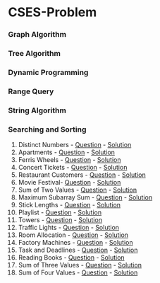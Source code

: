 # CSES-Problem
### Graph Algorithm
### Tree Algorithm
### Dynamic Programming
### Range Query
### String Algorithm
### Searching and Sorting
01. Distinct Numbers - [Question](https://cses.fi/problemset/task/1621) - [Solution](https://github.com/krishnayadav9dev/CSES-Problem/blob/master/sas/cses-01.cpp)
02. Apartments - [Question](https://cses.fi/problemset/task/1084) - [Solution](https://github.com/krishnayadav9dev/CSES-Problem/blob/master/sas/cses-02.cpp)
03. Ferris Wheels - [Question](https://cses.fi/problemset/task/1090) - [Solution](https://github.com/krishnayadav9dev/CSES-Problem/blob/master/sas/cses-03.cpp)
04. Concert Tickets - [Question](https://cses.fi/problemset/task/1091) - [Solution](https://github.com/krishnayadav9dev/CSES-Problem/blob/master/sas/cses-04.cpp)
05. Restaurant Customers - [Question](https://cses.fi/problemset/task/1619) - [Solution](https://github.com/krishnayadav9dev/CSES-Problem/blob/master/sas/cses-05.cpp)
06. Movie Festival- [Question](https://cses.fi/problemset/task/1629) - [Solution](https://github.com/krishnayadav9dev/CSES-Problem/blob/master/sas/cses-06.cpp)
07. Sum of Two Values - [Question](https://cses.fi/problemset/task/1640) - [Solution](https://github.com/krishnayadav9dev/CSES-Problem/blob/master/sas/cses-07.cpp)
08. Maximum Subarray Sum - [Question](https://cses.fi/problemset/task/1643) - [Solution](https://github.com/krishnayadav9dev/CSES-Problem/blob/master/sas/cses-08.cpp)
09. Stick Lengths - [Question](https://cses.fi/problemset/task/1074) - [Solution](https://github.com/krishnayadav9dev/CSES-Problem/blob/master/sas/cses-09.cpp)
10. Playlist - [Question](https://cses.fi/problemset/task/1141) - [Solution](https://github.com/krishnayadav9dev/CSES-Problem/blob/master/sas/cses-10.cpp)
11. Towers - [Question](https://cses.fi/problemset/task/1073) - [Solution](https://github.com/krishnayadav9dev/CSES-Problem/blob/master/sas/cses-11.cpp)
12. Traffic Lights - [Question](https://cses.fi/problemset/task/1163) - [Solution](https://github.com/krishnayadav9dev/CSES-Problem/blob/master/sas/cses-12.cpp)
13. Room Allocation - [Question](https://cses.fi/problemset/task/1164) - [Solution](https://github.com/krishnayadav9dev/CSES-Problem/blob/master/sas/cses-13.cpp)
14. Factory Machines - [Question](https://cses.fi/problemset/task/1620) - [Solution](https://github.com/krishnayadav9dev/CSES-Problem/blob/master/sas/cses-14.cpp)
15. Task and Deadlines - [Question](https://cses.fi/problemset/task/1630) - [Solution](https://github.com/krishnayadav9dev/CSES-Problem/blob/master/sas/cses-15.cpp)
16. Reading Books - [Question](https://cses.fi/problemset/task/1631) - [Solution](https://github.com/krishnayadav9dev/CSES-Problem/blob/master/sas/cses-16.cpp)
17. Sum of Three Values - [Question](https://cses.fi/problemset/task/1641) - [Solution](https://github.com/krishnayadav9dev/CSES-Problem/blob/master/sas/cses-17.cpp)
18. Sum of Four Values - [Question](https://cses.fi/problemset/task/1642) - [Solution](https://github.com/krishnayadav9dev/CSES-Problem/blob/master/sas/cses-18.cpp)
